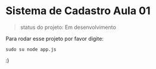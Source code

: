 <h1> Sistema de Cadastro Aula 01 </h1>

> status do projeto: Em desenvolvimento

Para rodar esse projeto por favor digite:
```
sudo su node app.js
```
:)